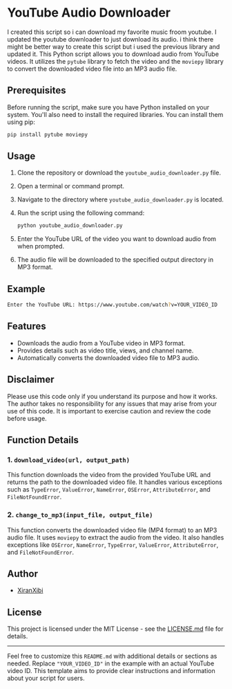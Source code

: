 # YouTube Audio Downloader

I created this script so i can download my favorite music froom youtube. I updated the youtube downloader to just download its audio. i think there might be better
way to create this script but i used the previous library and updated it.
This Python script allows you to download audio from YouTube videos. It utilizes the `pytube` library to fetch the video and the `moviepy` library to convert the downloaded video file into an MP3 audio file.

## Prerequisites

Before running the script, make sure you have Python installed on your system. You'll also need to install the required libraries. You can install them using pip:

```bash
pip install pytube moviepy
```

## Usage

1. Clone the repository or download the `youtube_audio_downloader.py` file.
2. Open a terminal or command prompt.
3. Navigate to the directory where `youtube_audio_downloader.py` is located.
4. Run the script using the following command:

   ```bash
   python youtube_audio_downloader.py
   ```

5. Enter the YouTube URL of the video you want to download audio from when prompted.
6. The audio file will be downloaded to the specified output directory in MP3 format.

## Example

```bash
Enter the YouTube URL: https://www.youtube.com/watch?v=YOUR_VIDEO_ID
```

## Features

- Downloads the audio from a YouTube video in MP3 format.
- Provides details such as video title, views, and channel name.
- Automatically converts the downloaded video file to MP3 audio.

## Disclaimer

Please use this code only if you understand its purpose and how it works. The author takes no responsibility for any issues that may arise from your use of this code. It is important to exercise caution and review the code before usage.

## Function Details

### 1. `download_video(url, output_path)`

   This function downloads the video from the provided YouTube URL and returns the path to the downloaded video file. It handles various exceptions such as `TypeError`, `ValueError`, `NameError`, `OSError`, `AttributeError`, and `FileNotFoundError`.

### 2. `change_to_mp3(input_file, output_file)`

   This function converts the downloaded video file (MP4 format) to an MP3 audio file. It uses `moviepy` to extract the audio from the video. It also handles exceptions like `OSError`, `NameError`, `TypeError`, `ValueError`, `AttributeError`, and `FileNotFoundError`.

## Author

- [XiranXibi](https://github.com/NoahXiren)

## License

This project is licensed under the MIT License - see the [LICENSE.md](LICENSE.md) file for details.

---

Feel free to customize this `README.md` with additional details or sections as needed. Replace `"YOUR_VIDEO_ID"` in the example with an actual YouTube video ID. This template aims to provide clear instructions and information about your script for users.
